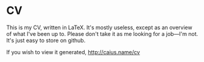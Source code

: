# CV

This is my CV, written in LaTeX. It's mostly useless, except as an overview of what I've been up to. Please don't take it as me looking for a job—I'm not. It's just easy to store on github.

If you wish to view it generated, <http://caius.name/cv>
